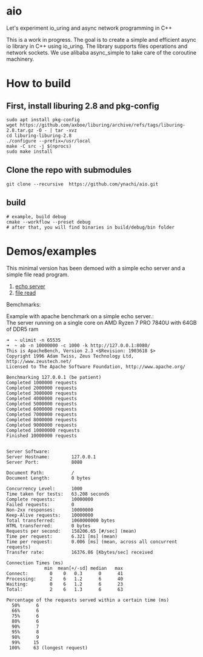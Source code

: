 # aio
Let's experiment io_uring and async network programming in C++

This is a work in progress. The goal is to create a simple and efficient async io library in C++ using io_uring.
The library supports files operations and network sockets. We use alibaba async_simple to take care of the coroutine
machinery.

# How to build

## First, install liburing 2.8 and pkg-config
```shell
sudo apt install pkg-config
wget https://github.com/axboe/liburing/archive/refs/tags/liburing-2.8.tar.gz -O - | tar -xvz
cd liburing-liburing-2.8
./configure --prefix=/usr/local
make -C src -j $(nprocs)
sudo make install
```

## Clone the repo with submodules
```shell
git clone --recursive  https://github.com/ynachi/aio.git
```

## build
```shell
# example, build debug
cmake --workflow --preset debug
# after that, you will find binaries in build/debug/bin folder
```

# Demos/examples

This minimal version has been demoed with a simple echo server and a simple file read program.
1. [echo server](./demos/server)
2. [file read](./demos/char_count.cpp)


Bemchmarks:  

Example with apache benchmark on a simple echo server.:  
The server running on a single core on AMD Ryzen 7 PRO 7840U with 64GB of DDR5 ram
```shell
➜  ~ ulimit -n 65535
➜  ~ ab -n 10000000 -c 1000 -k http://127.0.0.1:8080/
This is ApacheBench, Version 2.3 <$Revision: 1903618 $>
Copyright 1996 Adam Twiss, Zeus Technology Ltd, http://www.zeustech.net/
Licensed to The Apache Software Foundation, http://www.apache.org/

Benchmarking 127.0.0.1 (be patient)
Completed 1000000 requests
Completed 2000000 requests
Completed 3000000 requests
Completed 4000000 requests
Completed 5000000 requests
Completed 6000000 requests
Completed 7000000 requests
Completed 8000000 requests
Completed 9000000 requests
Completed 10000000 requests
Finished 10000000 requests


Server Software:        
Server Hostname:        127.0.0.1
Server Port:            8080

Document Path:          /
Document Length:        0 bytes

Concurrency Level:      1000
Time taken for tests:   63.208 seconds
Complete requests:      10000000
Failed requests:        0
Non-2xx responses:      10000000
Keep-Alive requests:    10000000
Total transferred:      1060000000 bytes
HTML transferred:       0 bytes
Requests per second:    158206.65 [#/sec] (mean)
Time per request:       6.321 [ms] (mean)
Time per request:       0.006 [ms] (mean, across all concurrent requests)
Transfer rate:          16376.86 [Kbytes/sec] received

Connection Times (ms)
              min  mean[+/-sd] median   max
Connect:        0    0   0.3      0      41
Processing:     2    6   1.2      6      40
Waiting:        0    6   1.2      6      23
Total:          2    6   1.3      6      63

Percentage of the requests served within a certain time (ms)
  50%      6
  66%      6
  75%      6
  80%      6
  90%      7
  95%      8
  98%      9
  99%     15
 100%     63 (longest request)
```
